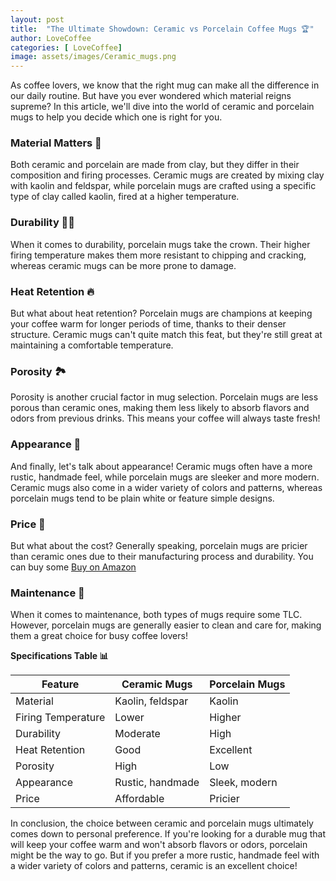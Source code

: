 ```yaml
---
layout: post
title:  "The Ultimate Showdown: Ceramic vs Porcelain Coffee Mugs 🏆"
author: LoveCoffee
categories: [ LoveCoffee]
image: assets/images/Ceramic_mugs.png
--- 
```


As coffee lovers, we know that the right mug can make all the difference in our daily routine. But have you ever wondered which material reigns supreme? In this article, we'll dive into the world of ceramic and porcelain mugs to help you decide which one is right for you.

### Material Matters 🔨

Both ceramic and porcelain are made from clay, but they differ in their composition and firing processes. Ceramic mugs are created by mixing clay with kaolin and feldspar, while porcelain mugs are crafted using a specific type of clay called kaolin, fired at a higher temperature.

### Durability 🏋️‍♀️

When it comes to durability, porcelain mugs take the crown. Their higher firing temperature makes them more resistant to chipping and cracking, whereas ceramic mugs can be more prone to damage.

### Heat Retention 🔥

But what about heat retention? Porcelain mugs are champions at keeping your coffee warm for longer periods of time, thanks to their denser structure. Ceramic mugs can't quite match this feat, but they're still great at maintaining a comfortable temperature.

### Porosity 🏞️

Porosity is another crucial factor in mug selection. Porcelain mugs are less porous than ceramic ones, making them less likely to absorb flavors and odors from previous drinks. This means your coffee will always taste fresh!

### Appearance 👀

And finally, let's talk about appearance! Ceramic mugs often have a more rustic, handmade feel, while porcelain mugs are sleeker and more modern. Ceramic mugs also come in a wider variety of colors and patterns, whereas porcelain mugs tend to be plain white or feature simple designs.

### Price 💸

But what about the cost? Generally speaking, porcelain mugs are pricier than ceramic ones due to their manufacturing process and durability. You can buy some [Buy on Amazon](https://amzn.to/3KHJyB8)

### Maintenance 🧹

When it comes to maintenance, both types of mugs require some TLC. However, porcelain mugs are generally easier to clean and care for, making them a great choice for busy coffee lovers!

**Specifications Table 📊**

| Feature | Ceramic Mugs | Porcelain Mugs |
| --- | --- | --- |
| Material | Kaolin, feldspar | Kaolin |
| Firing Temperature | Lower | Higher |
| Durability | Moderate | High |
| Heat Retention | Good | Excellent |
| Porosity | High | Low |
| Appearance | Rustic, handmade | Sleek, modern |
| Price | Affordable | Pricier |

In conclusion, the choice between ceramic and porcelain mugs ultimately comes down to personal preference. If you're looking for a durable mug that will keep your coffee warm and won't absorb flavors or odors, porcelain might be the way to go. But if you prefer a more rustic, handmade feel with a wider variety of colors and patterns, ceramic is an excellent choice!
